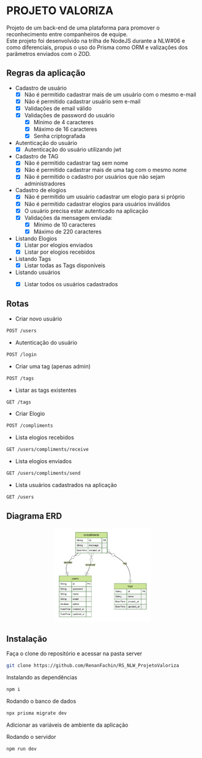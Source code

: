 # PROJETO VALORIZA
Projeto de um back-end de uma plataforma para promover o reconhecimento entre companheiros de equipe.<br>
Este projeto foi desenvolvido na trilha de NodeJS durante a NLW#06 e como diferenciais, propus o uso do Prisma como ORM e valizações dos parâmetros enviados com o ZOD.

## Regras da aplicação
- Cadastro de usuário<br>
    - [x] Não é permitido cadastrar mais de um usuário com o mesmo e-mail
    - [x] Não é permitido cadastrar usuário sem e-mail
    - [x] Validações de email válido
    - [x] Validações de password do usuário
        - [x] Mínimo de 4 caracteres
        - [x] Máximo de 16 caracteres
        - [x] Senha criptografada

- Autenticação do usuário<br>
    - [x] Autenticação do usuário utilizando jwt

- Cadastro de TAG<br>
    - [x] Não é permitido cadastrar tag sem nome
    - [x] Não é permitido cadastrar mais de uma tag com o mesmo nome
    - [x] Não é permitido o cadastro por usuários que não sejam administradores

- Cadastro de elogios<br>
    - [x] Não é permitido um usuário cadastrar um elogio para si próprio
    - [x] Não é permitido cadastrar elogios para usuários inválidos
    - [x] O usuário precisa estar autenticado na aplicação
    - [x] Validações da mensagem enviada:
        - [x] Mínimo de 10 caracteres
        - [x] Máximo de 220 caracteres

- Listando Elogios
    - [x] Listar por elogios enviados
    - [x] Listar por elogios recebidos

- Listando Tags
    - [x] Listar todas as Tags disponíveis

- Listando usuários
    - [x] Listar todos os usuários cadastrados

    
## Rotas
- Criar novo usuário
```bash
POST /users
```

- Autenticação do usuário
```bash
POST /login
```

- Criar uma tag (apenas admin)
```bash
POST /tags
```

- Listar as tags existentes
```bash
GET /tags
```

- Criar Elogio
```bash
POST /compliments
```

- Lista elogios recebidos
```bash
GET /users/compliments/receive
```

- Lista elogios enviados
```bash
GET /users/compliments/send
```

- Lista usuários cadastrados na aplicação
```bash
GET /users
```


## Diagrama ERD
<div align="center">
    <img width="50%" alt="Diagrama ERD" src="./prisma/ERD.svg">
</div>


## Instalação
Faça o clone do repositório e acessar na pasta server

```bash
git clone https://github.com/RenanFachin/RS_NLW_ProjetoValoriza
```

Instalando as dependências
```bash
npm i
```

Rodando o banco de dados
```bash
npx prisma migrate dev
```

Adicionar as variáveis de ambiente da aplicação

Rodando o servidor
```bash
npm run dev
```